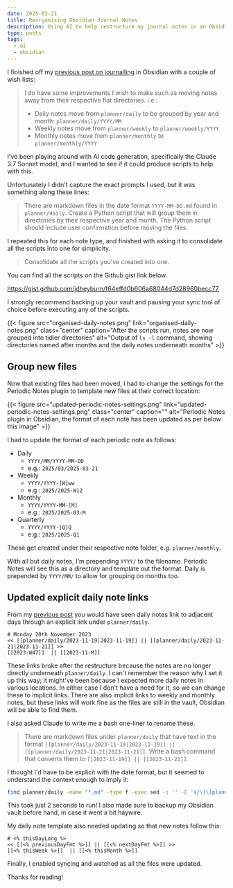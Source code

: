 ```yaml
---
date: 2025-03-21
title: Reorganising Obsidian Journal Notes
description: Using AI to help restructure my journal notes in an Obsidian vault
type: posts
tags:
  - ai
  - obsidian
---
```


I finished off my [previous post on journalling](/blog/how-i-use-obsidian-to-journal/) in Obsidian with a couple of wish lists:

> I do have some improvements I wish to make such as moving notes away from their respective flat directories. i.e.:
>
> - Daily notes move from `planner/daily` to be grouped by year and month: `planner/daily/YYYY/MM`
> - Weekly notes move from `planner/weekly` to `planner/weekly/YYYY`
> - Monthly notes move from `planner/monthly` to `planner/monthly/YYYY`

I've been playing around with AI code generation, specifically the Claude 3.7 Sonnet model, and I wanted to see if it could produce scripts to help with this.

Unfortunately I didn't capture the exact prompts I used, but it was something along these lines:

> There are markdown files in the date format `YYYY-MM-DD.md` found in `planner/daily`. Create a Python script that will group them in directories by their respective year and month. The Python script should include user confirmation before moving the files.

I repeated this for each note type, and finished with asking it to consolidate all the scripts into one for simplicity.

> Consolidate all the scripts you've created into one.

You can find all the scripts on the Github gist link below.

https://gist.github.com/jdheyburn/f64effd0b606a68044d7d28960becc77

I strongly recommend backing up your vault and pausing your sync tool of choice before executing any of the scripts.

{{< figure src="organised-daily-notes.png" link="organised-daily-notes.png" class="center" caption="After the scripts run, notes are now grouped into tidier directories" alt="Output of `ls -l` command, showing directories named after months and the daily notes underneath months" >}}

## Group new files

Now that existing files had been moved, I had to change the settings for the Periodic Notes plugin to template new files at their correct location:

{{< figure src="updated-periodic-notes-settings.png" link="updated-periodic-notes-settings.png" class="center" caption="" alt="Periodic Notes plugin in Obsidian, the format of each note has been updated as per below this image" >}}

I had to update the format of each periodic note as follows:

- Daily
  - `YYYY/MM/YYYY-MM-DD`
  - e.g.: `2025/03/2025-03-21`
- Weekly
  - `YYYY/YYYY-[W]ww`
  - e.g.: `2025/2025-W12`
- Monthly
  - `YYYY/YYYY-MM-[M]`
  - e.g.: `2025/2025-03-M`
- Quarterly
  - `YYYY/YYYY-[Q]Q`
  - e.g.: `2025/2025-Q1`

These get created under their respective note folder, e.g. `planner/monthly`.

With all but daily notes, I'm prepending `YYYY/` to the filename. Periodic Notes will see this as a directory and template out the format. Daily is prepended by `YYYY/MM/` to allow for grouping on months too.

## Updated explicit daily note links

From my [previous post](/blog/how-i-use-obsidian-to-journal/#daily) you would have seen daily notes link to adjacent days through an explicit link under `planner/daily`.

```
# Monday 20th November 2023
<< [[planner/daily/2023-11-19|2023-11-19]] || [[planner/daily/2023-11-21|2023-11-21]] >>
[[2023-W47]]  || [[2023-11-M]]
```

These links broke after the restructure because the notes are no longer directly underneath `planner/daily`. I can't remember the reason why I set it up this way; it might've been because I expected more daily notes in various locations. In either case I don't have a need for it, so we can change these to implicit links. There are also implicit links to weekly and monthly notes, but these links will work fine as the files are still in the vault, Obsidian will be able to find them.

I also asked Claude to write me a bash one-liner to rename these.

> There are markdown files under `planner/daily` that have text in the format `[[planner/daily/2023-11-19|2023-11-19]] || [[planner/daily/2023-11-21|2023-11-21]]`. Write a bash command that converts them to `[[2023-11-19]] || [[2023-11-21]]`.

I thought I'd have to be explicit with the date format, but it seemed to understand the context enough to imply it:

```bash
find planner/daily -name "*.md" -type f -exec sed -i '' -E 's/\[\[planner\/daily\/([0-9]{4}-[0-9]{2}-[0-9]{2})\|([0-9]{4}-[0-9]{2}-[0-9]{2})\]\]/[[\1]]/g' {} \;
```

This took just 2 seconds to run! I also made sure to backup my Obsidian vault before hand, in case it went a bit haywire.

My daily note template also needed updating so that new notes follow this:

```
# <% thisDayLong %>
<< [[<% previousDayFmt %>]] || [[<% nextDayFmt %>]] >>
[[<% thisWeek %>]]  || [[<% thisMonth %>]]
```

Finally, I enabled syncing and watched as all the files were updated.

Thanks for reading!
